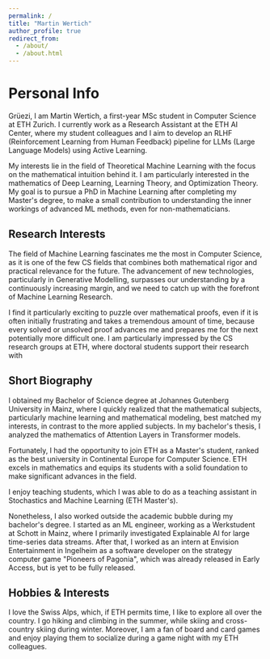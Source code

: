 ```yaml
---
permalink: /
title: "Martin Wertich"
author_profile: true
redirect_from: 
  - /about/
  - /about.html
---
```


Personal Info
======
Grüezi, I am Martin Wertich, a first-year MSc student in Computer Science at ETH Zurich. 
I currently work as a Research Assistant at the ETH AI Center, where my student colleagues and I aim to develop an RLHF (Reinforcement Learning from Human Feedback) pipeline for LLMs (Large Language Models) using Active Learning.

My interests lie in the field of Theoretical Machine Learning with the focus on the mathematical intuition behind it. I am particularly interested in the mathematics of Deep Learning,  Learning Theory, and Optimization Theory. My goal is to pursue a PhD in Machine Learning after completing my Master's degree, to make a small contribution to understanding the inner workings of advanced ML methods, even for non-mathematicians. 

Research Interests
------
The field of Machine Learning fascinates me the most in Computer Science, as it is one of the few CS fields that combines both mathematical rigor and practical relevance for the future. The advancement of new technologies, particularly in Generative Modelling, surpasses our understanding by a continuously increasing margin, and we need to catch up with the forefront of Machine Learning Research.

I find it particularly exciting to puzzle over mathematical proofs, even if it is often initially frustrating and takes a tremendous amount of time, because every solved or unsolved proof advances me and prepares me for the next potentially more difficult one.
I am particularly impressed by the CS research groups at ETH, where doctoral students support their research with  

Short Biography
------

I obtained my Bachelor of Science degree at Johannes Gutenberg University in Mainz, where I quickly realized that the mathematical subjects, particularly machine learning and mathematical modeling, best matched my interests, in contrast to the more applied subjects. In my bachelor's thesis, I analyzed the mathematics of Attention Layers in Transformer models.

Fortunately, I had the opportunity to join ETH as a Master's student, ranked as the best university in Continental Europe for Computer Science. ETH excels in mathematics and equips its students with a solid foundation to make significant advances in the field. 

I enjoy teaching students, which I was able to do as a teaching assistant in Stochastics and Machine Learning (ETH Master's).

Nonetheless, I also worked outside the academic bubble during my bachelor's degree. I started as an ML engineer, working as a Werkstudent at Schott in Mainz, where I primarily investigated Explainable AI for large time-series data streams. After that, I worked as an intern at Envision Entertainment in Ingelheim as a software developer on the strategy computer game "Pioneers of Pagonia", which was already released in Early Access, but is yet to be fully released.

Hobbies & Interests
------

I love the Swiss Alps, which, if ETH permits time, I like to explore all over the country. I go hiking and climbing in the summer, while skiing and cross-country skiing during winter. 
Moreover, I am a fan of board and card games and enjoy playing them to socialize during a game night with my ETH colleagues.

